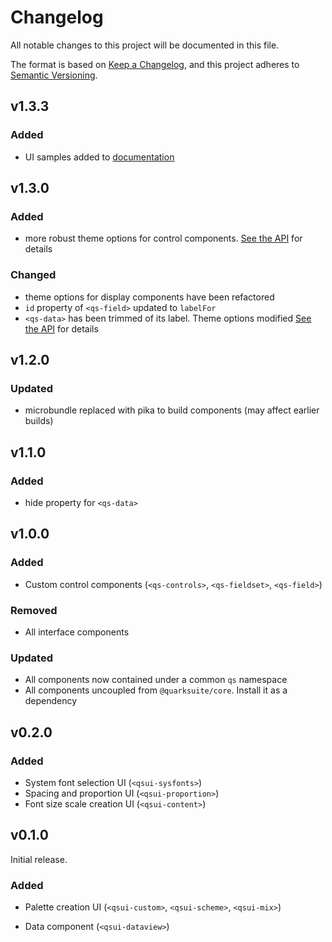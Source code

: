 # Changelog

All notable changes to this project will be documented in this file.

The format is based on [Keep a Changelog](https://keepachangelog.com/en/1.0.0/), and this project adheres to [Semantic Versioning](https://semver.org/spec/v2.0.0.html).

## v1.3.3

### Added

+ UI samples added to [documentation](README.md)

## v1.3.0

### Added

+ more robust theme options for control components. [See the API](API.md) for details

### Changed

+ theme options for display components have been refactored
+ `id` property of `<qs-field>` updated to `labelFor`
+ `<qs-data>` has been trimmed of its label. Theme options modified [See the API](API.md) for details

## v1.2.0

### Updated

+ microbundle replaced with pika to build components (may affect earlier builds)

## v1.1.0

### Added

+ hide property for `<qs-data>`

## v1.0.0

### Added

+ Custom control components (`<qs-controls>`, `<qs-fieldset>`, `<qs-field>`)

### Removed

+ All interface components

### Updated

+ All components now contained under a common `qs` namespace
+ All components uncoupled from `@quarksuite/core`. Install it as a dependency

## v0.2.0

### Added

+ System font selection UI (`<qsui-sysfonts>`)
+ Spacing and proportion UI (`<qsui-proportion>`)
+ Font size scale creation UI (`<qsui-content>`)
## v0.1.0

Initial release.

### Added

+ Palette creation UI (`<qsui-custom>`, `<qsui-scheme>`, `<qsui-mix>`)

+ Data component (`<qsui-dataview>`)
